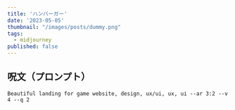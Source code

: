 ```yaml
---
title: 'ハンバーガー'
date: '2023-05-05'
thumbnail: "/images/posts/dummy.png"
tags:
  - midjourney
published: false
---
```


## 呪文（プロンプト）
```
Beautiful landing for game website, design, ux/ui, ux, ui --ar 3:2 --v 4 --q 2
```